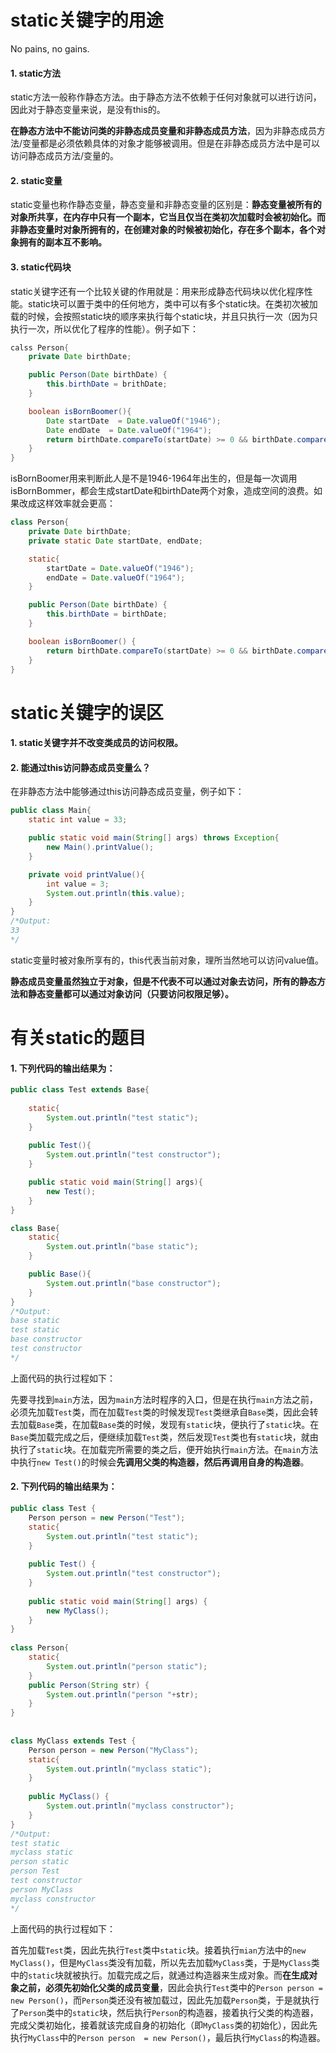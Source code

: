 ﻿# static关键字的用途

No pains, no gains.

#### 1. static方法

static方法一般称作静态方法。由于静态方法不依赖于任何对象就可以进行访问，因此对于静态变量来说，是没有this的。

**在静态方法中不能访问类的非静态成员变量和非静态成员方法**，因为非静态成员方法/变量都是必须依赖具体的对象才能够被调用。但是在非静态成员方法中是可以访问静态成员方法/变量的。

#### 2. static变量

static变量也称作静态变量，静态变量和非静态变量的区别是：**静态变量被所有的对象所共享，在内存中只有一个副本，它当且仅当在类初次加载时会被初始化。而非静态变量时对象所拥有的，在创建对象的时候被初始化，存在多个副本，各个对象拥有的副本互不影响。**

#### 3. static代码块

static关键字还有一个比较关键的作用就是：用来形成静态代码块以优化程序性能。static块可以置于类中的任何地方，类中可以有多个static块。在类初次被加载的时候，会按照static块的顺序来执行每个static块，并且只执行一次（因为只执行一次，所以优化了程序的性能）。例子如下：
```java
calss Person{
    private Date birthDate;

    public Person(Date birthDate) {
        this.birthDate = brithDate;
    }

    boolean isBornBoomer(){
        Date startDate  = Date.valueOf("1946");
        Date endDate  = Date.valueOf("1964");
        return birthDate.compareTo(startDate) >= 0 && birthDate.compareTo(endDate) < 0;
    }
}
```
isBornBoomer用来判断此人是不是1946-1964年出生的，但是每一次调用isBornBommer，都会生成startDate和birthDate两个对象，造成空间的浪费。如果改成这样效率就会更高：
```java
class Person{
    private Date birthDate;
    private static Date startDate, endDate;

    static{
        startDate = Date.valueOf("1946");
        endDate = Date.valueOf("1964");
    }

    public Person(Date birthDate) {
        this.birthDate = birthDate;
    }

    boolean isBornBoomer() {
        return birthDate.compareTo(startDate) >= 0 && birthDate.compareTo(endDate) < 0;
    }
}
```

# static关键字的误区

#### 1. static关键字并不改变类成员的访问权限。

#### 2. 能通过this访问静态成员变量么？

在非静态方法中能够通过this访问静态成员变量，例子如下：
```java
public class Main{
    static int value = 33;

    public static void main(String[] args) throws Exception{
        new Main().printValue();
    }

    private void printValue(){
        int value = 3;
        System.out.println(this.value);
    }
}
/*Output:
33
*/
```

static变量时被对象所享有的，this代表当前对象，理所当然地可以访问value值。

**静态成员变量虽然独立于对象，但是不代表不可以通过对象去访问，所有的静态方法和静态变量都可以通过对象访问（只要访问权限足够）。**

# 有关static的题目

#### 1. 下列代码的输出结果为：
```java
public class Test extends Base{
    
    static{
        System.out.println("test static");
    }
    
    public Test(){
        System.out.println("test constructor");
    }

    public static void main(String[] args){
        new Test();
    }
}

class Base{
    static{
        System.out.println("base static");
    }

    public Base(){
        System.out.println("base constructor");
    }
}
/*Output:
base static
test static
base constructor
test constructor
*/
```

上面代码的执行过程如下：

先要寻找到`main`方法，因为`main`方法时程序的入口，但是在执行`main`方法之前，必须先加载`Test`类，而在加载`Test`类的时候发现`Test`类继承自`Base`类，因此会转去加载`Base`类，在加载`Base`类的时候，发现有`static`块，便执行了`static`块。在`Base`类加载完成之后，便继续加载`Test`类，然后发现`Test`类也有`static`块，就由执行了`static`块。在加载完所需要的类之后，便开始执行`main`方法。在`main`方法中执行`new Test()`的时候会**先调用父类的构造器，然后再调用自身的构造器**。

#### 2. 下列代码的输出结果为：
```java
public class Test {
    Person person = new Person("Test");
    static{
        System.out.println("test static");
    }
     
    public Test() {
        System.out.println("test constructor");
    }
     
    public static void main(String[] args) {
        new MyClass();
    }
}
 
class Person{
    static{
        System.out.println("person static");
    }
    public Person(String str) {
        System.out.println("person "+str);
    }
}
 
 
class MyClass extends Test {
    Person person = new Person("MyClass");
    static{
        System.out.println("myclass static");
    }
     
    public MyClass() {
        System.out.println("myclass constructor");
    }
}
/*Output:
test static
myclass static
person static
person Test
test constructor
person MyClass
myclass constructor
*/
```

上面代码的执行过程如下：

首先加载`Test`类，因此先执行`Test`类中`static`块。接着执行`mian`方法中的`new MyClass()`，但是`MyClass`类没有加载，所以先去加载`MyClass`类，于是`MyClass`类中的`static`块就被执行。加载完成之后，就通过构造器来生成对象。而**在生成对象之前，必须先初始化父类的成员变量**，因此会执行`Test`类中的`Person person = new Person()`，而`Person`类还没有被加载过，因此先加载`Person`类，于是就执行了`Person`类中的`static`块，然后执行`Person`的构造器，接着执行父类的构造器，完成父类初始化，接着就该完成自身的初始化（即`MyClass`类的初始化），因此先执行`MyClass`中的`Person person  = new Person()`，最后执行`MyClass`的构造器。
